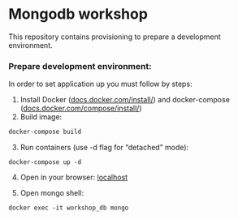 Mongodb workshop
==============
This repository contains provisioning to prepare a development environment.

### Prepare development environment:
In order to set application up you must follow by steps:
1. Install Docker ([docs.docker.com/install/](https://docs.docker.com/install/)) and docker-compose ([docs.docker.com/compose/install/](https://docs.docker.com/compose/install/))
2. Build image:
 ```bash
docker-compose build
```
3. Run containers (use -d flag for “detached” mode):
```text
docker-compose up -d
```
4. Open in your browser: [localhost](localhost)

5. Open mongo shell:
```text
docker exec -it workshop_db mongo
```